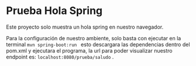# Prueba Hola Spring
Este proyecto solo muestra un hola spring en nuestro navegador.

Para la configuración de nuestro ambiente, solo basta con ejecutar en la terminal ```mvn spring-boot:run ``` esto descargara las dependencias dentro del pom.xml y ejecutara el programa, la url para poder visualizar nuestro endpoint es: ```localhost:8080/prueba/saludo``` .

